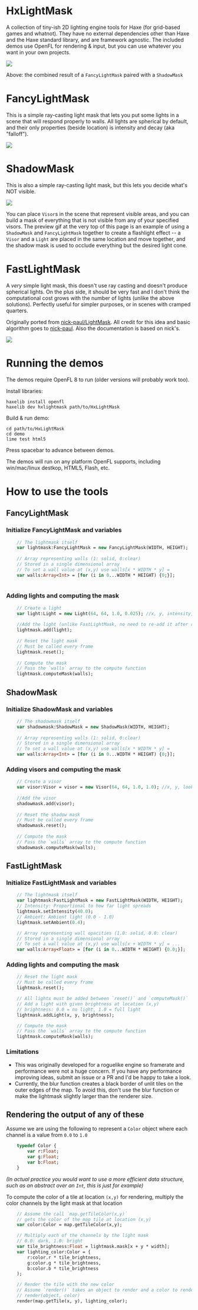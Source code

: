 # HxLightMask
A collection of tiny-ish 2D lighting engine tools for Haxe (for grid-based games and whatnot). They have no external dependencies other than Haxe and the Haxe standard library, and are framework agnostic. The included demos use OpenFL for rendering & input, but you can use whatever you want in your own projects.

![](preview.gif)

Above: the combined result of a `FancyLightMask` paired with a `ShadowMask`

# FancyLightMask

This is a simple ray-casting light mask that lets you put some lights in a scene that will respond properly to walls. All lights are spherical by default,
and their only properties (beside location) is intensity and decay (aka "falloff").

![](fancy_lightmask.gif)

# ShadowMask

This is also a simple ray-casting light mask, but this lets you decide what's NOT visible. 

![](shadowmask.gif)

You can place `Visor`s in the scene that represent visible areas, and you can build a mask of everything that is not visible from any of your specified visors. 
The preview gif at the very top of this page is an example of using a `ShadowMask` and `FancyLightMask` together to create a flashlight effect -- a `Visor` and 
a `Light` are placed in the same location and move together, and the shadow mask is used to occlude everything but the desired light cone.

# FastLightMask

A *very* simple light mask, this doesn't use ray casting and doesn't produce spherical lights. On the plus side, it should be very fast and I don't think the computational cost
grows with the number of lights (unlike the above solutions). Perfectly useful for simpler purposes, or in scenes with cramped quarters.

Originally ported from [nick-paul/LightMask](https://github.com/nick-paul/LightMask). All credit for this idea and basic algorithm goes to [nick-paul](https://github.com/nick-paul). Also the documentation is based on nick's.

![](fast_lightmask.gif)

# Running the demos
The demos require OpenFL 8 to run (older versions will probably work too). 

Install libraries:
```
haxelib install openfl
haxelib dev hxlightmask path/to/HxLightMask
```

Build & run demo:
```
cd path/to/HxLightMask
cd demo
lime test html5
```

Press spacebar to advance between demos.

The demos will run on any platform OpenFL supports, including win/mac/linux destkop, HTML5, Flash, etc.

# How to use the tools

## FancyLightMask

### Initialize FancyLightMask and variables
```Haxe
	// The lightmask itself
	var lightmask:FancyLightMask = new FancyLightMask(WIDTH, HEIGHT);
	
	// Array representing walls (1: solid, 0:clear)
	// Stored in a single dimensional array
	// To set a wall value at (x,y) use walls[x * WIDTH * y] =
	var walls:Array<Int> = [for (i in 0...WIDTH * HEIGHT) {0;}];
		
```

### Adding lights and computing the mask

```Haxe
	// Create a light
	var light:Light = new Light(64, 64, 1.0, 0.025); //x, y, intensity, decay
	
	//Add the light (unlike FastLightMask, no need to re-add it after reset())
	lightmask.add(light);
	
	// Reset the light mask
	// Must be called every frame
	lightmask.reset();
	
	// Compute the mask
    // Pass the `walls` array to the compute function
    lightmask.computeMask(walls);
```

## ShadowMask

### Initialize ShadowMask and variables
```Haxe
	// The shadowmask itself
	var shadowmask:ShadowMask = new ShadowMask(WIDTH, HEIGHT);
	
	// Array representing walls (1: solid, 0:clear)
	// Stored in a single dimensional array
	// To set a wall value at (x,y) use walls[x * WIDTH * y] =
	var walls:Array<Int> = [for (i in 0...WIDTH * HEIGHT) {0;}];
```

### Adding visors and computing the mask

```Haxe
	// Create a visor
	var visor:Visor = visor = new Visor(64, 64, 1.0, 1.0); //x, y, lookVectorX, lookVectorY
	
	//Add the visor
	shadowmask.add(visor);
	
	// Reset the shadow mask
	// Must be called every frame
	shadowmask.reset();
	
	// Compute the mask
	// Pass the `walls` array to the compute function
	shadowmask.computeMask(walls);
```


## FastLightMask

### Initialize FastLightMask and variables
```Haxe
    // The lightmask itself
    var lightmask:FastLightMask = new FastLightMask(WIDTH, HEIGHT);
    // Intensity: Proportional to how far light spreads
    lightmask.setIntensity(40.0);
    // Ambient: Ambient light (0.0 - 1.0)
    lightmask.setAmbient(0.4);

    // Array representing wall opacities (1.0: solid, 0.0: clear)
    // Stored in a single dimensional array
    // To set a wall value at (x,y) use walls[x + WIDTH * y] = ...
    var walls:Array<Float> = [for (i in 0...WIDTH * HEIGHT) {0.0;}];
```

### Adding lights and computing the mask

```Haxe
    // Reset the light mask
    // Must be called every frame
    lightmask.reset();

    // All lights must be added between `reset()` and `computeMask()`
    // Add a light with given brightness at location (x,y)
    // brightness: 0.0 = no light, 1.0 = full light
    lightmask.addLight(x, y, brightness);

    // Compute the mask
    // Pass the `walls` array to the compute function
    lightmask.computeMask(walls);
```

### Limitations

  - This was originally developed for a roguelike engine so framerate and performance were not a huge concern. If you have any performance improving ideas, submit an issue or a PR and I'd be happy to take a look.
  - Currently, the blur function creates a black border of unlit tiles on the outer edges of the map. To avoid this, don't use the blur function or make the lightmask slightly larger than the renderer size.

## Rendering the output of any of these

Assume we are using the following to represent a `Color` object where each channel is a value from `0.0` to `1.0`

```Haxe
    typedef Color {
        var r:Float;
        var g:Float;
        var b:Float;
    }
```

*(In actual practice you would want to use a more efficient data structure, such as an abstract over an `Int`, this is just for example)*

To compute the color of a tile at location `(x,y)` for rendering, multiply the color channels by the light mask at that location

```Haxe
    // Assume the call `map.getTileColor(x,y)`
    // gets the color of the map tile at location (x,y)
    var color:Color = map.getTileColor(x,y);

    // Multiply each of the channels by the light mask
    // 0.0: dark, 1.0: bright
    var tile_brightness:Float = lightmask.mask[x + y * width];
    var lighting_color:Color = {
        r:color.r * tile_brightness,
        g:color.g * tile_brightness,
        b:color.b * tile_brightness
    );

    // Render the tile with the new color
    // Assume `render()` takes an object to render and a color to render it
    // render(object, color)
    render(map.getTile(x, y), lighting_color);
```


